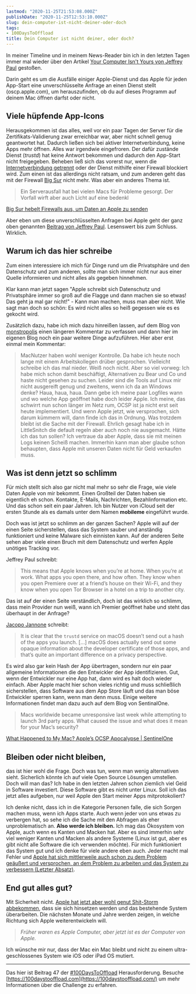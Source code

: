 ```yaml
---
lastmod: "2020-11-25T21:53:08.000Z"
publishDate: "2020-11-25T12:53:10.000Z"
slug: dein-computer-ist-nicht-deiner-oder-doch
tags:
- 100DaysToOffload
title: Dein Computer ist nicht deiner, oder doch?
---
```


In meiner Timeline und in meinem News-Reader bin ich in den letzten Tagen immer mal wieder über den Artikel [Your Computer Isn't Yours von Jeffrey Paul](https://sneak.berlin/20201112/your-computer-isnt-yours/) gestoßen.

Darin geht es um die Ausfälle einiger Apple-Dienst und das Apple für jeden App-Start eine unverschlüsselte Anfrage an einen Dienst stellt (oscp.apple.com), um herauszufinden, ob du auf dieses Programm auf deinem Mac öffnen darfst oder nicht. 

<!--more-->

## Viele hüpfende App-Icons

Herausgekommen ist das alles, weil vor ein paar Tagen der Server für die Zertifikats-Validierung zwar erreichbar war, aber nicht schnell genug geantwortet hat. Dadurch ließen sich bei aktiver Internetverbindung, keine Apps mehr öffnen. Alles war irgendwie eingefroren. Der dafür zustände Dienst (*trustd*) hat keine Antwort bekommen und dadurch den App-Start nicht freigegeben. Beheben ließ sich das vorerst nur, wenn die [Internetverbindung getrennt](https://www.heise.de/news/Apple-Server-Fehler-legt-Macs-lahm-4959009.html) oder der Dienst mithilfe einer Firewall blockiert wird. Zum einen ist das allerdings nicht ratsam, und zum anderen geht das mit der Firewall [Big Sur](https://apple.com/bigsur) nicht mehr. Was aber ein anderes Thema ist. 



> Ein Serverausfall hat bei vielen Macs für Probleme gesorgt. Der Vorfall wirft aber auch Licht auf eine bedenkl

[Big Sur hebelt Firewalls aus, um Daten an Apple zu senden](https://t3n.de/news/macos-big-sur-apple-datenschutz-vpn-netzwerkfilter-1337470/)

Aber eben um diese unverschlüsselten Anfragen bei Apple geht der ganz oben genannten [Beitrag von Jeffrey Paul](https://sneak.berlin/20201112/your-computer-isnt-yours/). Lesenswert bis zum Schluss. Wirklich.

## Warum ich das hier schreibe

Zum einen interessiere ich mich für Dinge rund um die Privatsphäre und den Datenschutz und zum anderen, sollte man sich immer nicht nur aus einer Quelle informieren und nicht alles als gegeben hinnehmen. 

Klar kann man jetzt sagen "Apple schreibt sich Datenschutz und Privatsphäre immer so groß auf die Flagge und dann machen sie so etwas! Das geht ja mal gar nicht!" - Kann man machen, muss man aber nicht. Wie sagt man doch so schön: Es wird nicht alles so heiß gegessen wie es es gekocht wird.

Zusätzlich dazu, habe ich mich dazu hinreißen lassen, auf dem Blog von [monstropolis](https://monstropolis.wordpress.com/2020/11/23/krims-krams-105/#comment-57520) einen längeren Kommentar zu verfassen und dann hier im eigenen Blog noch ein paar weitere Dinge aufzuführen. Hier aber erst einmal mein Kommentar:

> MacNutzer haben wohl weniger Kontrolle. Da habe ich heute noch lange mit einem Arbeitskollegen drüber gesprochen. Vielleicht schreibe ich das mal nieder. Weiß noch nicht. Aber so viel vorweg: Ich habe mich schon damit beschäftigt, Alternativen zu Bear und Co und haste nicht gesehen zu suchen. Leider sind die Tools auf Linux mir nicht ausgereift genug und zweitens, wenn ich da an Windows denke? Haua, haua, haua. Dann gebe ich meine paar Logfiles wann und wo welche App geöffnet habe doch leider Apple. Ich meine, das schwirrt nun schon länger im Netz rum, OCSP ist ja nicht erst seit heute implementiert. Und wenn Apple jetzt, wie versprochen, sich darum kümmern will, dann finde ich das in Ordnung. Was trotzdem bleibt ist die Sache mit der Firewall. Ehrlich gesagt habe ich in LittleSnitch die default regeln aber auch noch nie ausgemacht. Hätte ich das tun sollen? Ich vertraue da aber Apple, dass sie mit meinen Logs keinen Scheiß machen. Immerhin kann man aber glaube schon behaupten, dass Apple mit unseren Daten nicht für Geld verkaufen muss.

## Was ist denn jetzt so schlimm

Für mich stellt sich also gar nicht mal mehr so sehr die Frage, wie viele Daten Apple von mir bekommt. Einen Großteil der Daten haben sie eigentlich eh schon. Kontakte, E-Mails, Nachrichten, Bezahlinformation etc. Und das schon seit ein paar Jahren. Ich bin Nutzer von iCloud seit der ersten Stunde als es damals unter dem Namen **mobileme** eingeführt wurde. 

Doch was ist jetzt so schlimm an der ganzen Sachen? Apple will auf der einen Seite sicherstellen, dass das System sauber und anständig funktioniert und keine Malware sich einnisten kann. Auf der anderen Seite sehen aber viele einen Bruch mit dem Datenschutz und werfen Apple unötiges Tracking vor.

Jeffrey Paul schreibt:

> This means that Apple knows when you’re at home. When you’re at work. What apps you open there, and how often. They know when you open Premiere over at a friend’s house on their Wi-Fi, and they know when you open Tor Browser in a hotel on a trip to another city.

Das ist auf der einen Seite verständlich, doch ist das wirklich so schlimm, dass mein Provider nun weiß, wann ich Premier geöffnet habe und steht das überhaupt in der Anfrage?

[Jacopo Jannone](https://blog.jacopo.io/en/post/apple-ocsp/) schreibt:

> It is clear that the `trustd` service on macOS doesn’t send out a hash of the apps you launch. […] macOS does actually send out some opaque information about the developer certificate of those apps, and that’s quite an important difference on a privacy perspective.

Es wird also gar kein Hash der App übertragen, sondern nur ein paar allgemeine Informationen die den Entwickler der App identifizieren. Gut, wenn der Entwickler nur eine App hat, dann wird es halt doch wieder einfach. Aber Apple macht hier schon vieles richtig und muss schließlich sicherstellen, dass Software aus dem App Store läuft und das man böse Entwickler sperren kann, wenn man denn muss. Einige weitere Informationen findet man dazu auch auf dem Blog von SentinalOne.

> Macs worldwide became unresponsive last week while attempting to launch 3rd party apps. What caused the issue and what does it mean for your Mac’s security?

[What Happened to My Mac? Apple’s OCSP Apocalypse | SentinelOne](https://www.sentinelone.com/blog/what-happened-to-my-mac-apples-ocsp-apocalypse/)

## Bleiben oder nicht bleiben,

das ist hier wohl die Frage. Doch was tun, wenn man wenig alternativen sieht. Sicherlich könnte ich auf viele Open Source Lösungen umstellen. Doch will man das? Ich habe in den letzten Jahren schon ziemlich viel Geld in Software investiert. Diese Software gibt es nicht unter Linux. Soll ich das jetzt alles aufgeben, nur weil Apple den Start meiner Apps mitprotokoliert? 

Ich denke nicht, dass ich in die Kategorie Personen falle, die sich Sorgen machen muss, wenn ich Apps starte. Auch wenn jeder von uns etwas zu verbergen hat, so sehe ich die Sache mit den Abfragen als eher unproblematisch an. **Also werde ich bleiben.** Ich mag das Ökosystem von Apple, auch wenn es Kanten und Macken hat. Aber es sind immerhin sehr viel weniger Kanten und Macken als andere Systeme (Linux ist gut, aber es gibt nicht alle Software die ich verwenden möchte). Für mich funktioniert das System gut und ich denke für viele andere eben auch. Jeder macht mal Fehler und [Apple hat sich mittlerweile auch schon zu dem Problem geäußert und versprochen, an dem Problem zu arbeiten und das System zu verbessern (Letzter Absatz)](https://support.apple.com/en-us/HT202491).

## End gut alles gut?

Mit Sicherheit nicht. [Apple hat jetzt aber wohl genut Shit-Storm abbekommen](https://mjtsai.com/blog/2020/11/13/apple-server-outage-makes-mac-apps-hang-on-launch/), dass sie sich hinsetzen werden und das bestehende System überarbeiten. Die nächsten Monate und Jahre werden zeigen, in welche Richtung sich Apple weiterentwickeln will. 

> *Früher waren es Apple Computer, aber jetzt ist es der Computer von Apple.*

Ich wünsche mir nur, dass der Mac ein Mac bleibt und nicht zu einem ultra-geschlossenes System wie iOS oder iPad OS mutiert. 

---

Das hier ist Beitrag 47 der [#100DaysToOffload](/tag/100DaysToOffload) Herausforderung. Besuche [https://100daystooffload.com](https://100daystooffload.com/) um mehr Informationen über die Challenge zu erfahren.

